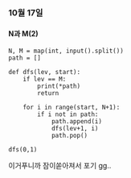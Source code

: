 ### 10월 17일 ###

#### N과 M(2) ####

```
N, M = map(int, input().split())
path = []

def dfs(lev, start):
    if lev == M:
        print(*path)
        return

    for i in range(start, N+1):
        if i not in path:
            path.append(i)
            dfs(lev+1, i)
            path.pop()

dfs(0,1)
```
이거푸니까 잠이쏟아져서 포기 gg..
